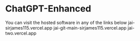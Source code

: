 # ChatGPT-Enhanced

You can visit the hosted software in any of the links below
jai-sirjames115.vercel.app
jai-git-main-sirjames115.vercel.app
jai-two.vercel.app

